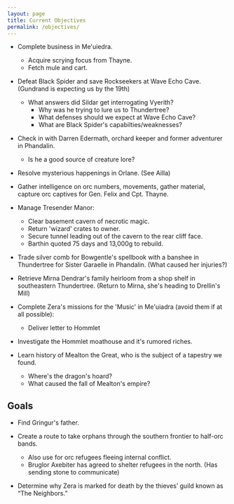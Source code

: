```yaml
---
layout: page
title: Current Objectives
permalink: /objectives/
---
```

- Complete business in Me'uiedra.
  - Acquire scrying focus from Thayne.
  - Fetch mule and cart.

- Defeat Black Spider and save Rockseekers at Wave Echo Cave. (Gundrand is expecting us by the 19th)
  - What answers did Sildar get interrogating Vyerith?
    - Why was he trying to lure us to Thundertree? 
    - What defenses should we expect at Wave Echo Cave?
    - What are Black Spider's capabilties/weaknesses?

- Check in with Darren Edermath, orchard keeper and former adventurer in Phandalin. 
  - Is he a good source of creature lore?
  
- Resolve mysterious happenings in Orlane. (See Ailla)

- Gather intelligence on orc numbers, movements, gather material, capture orc captives for Gen. Felix and Cpt. Thayne.

- Manage Tresender Manor: 
  - Clear basement cavern of necrotic magic.
  - Return 'wizard' crates to owner.
  - Secure tunnel leading out of the cavern to the rear cliff face.
  - Barthin quoted 75 days and 13,000g to rebuild.

- Trade silver comb for Bowgentle's spellbook with a banshee in Thundertree for Sister Garaelle in Phandalin. (What caused her injuries?)

- Retrieve Mirna Dendrar's family heirloom from a shop shelf in southeastern Thundertree. (Return to Mirna, she's heading to Drellin's Mill)

- Complete Zera's missions for the 'Music' in Me'uiadra (avoid them if at all possible):
  - Deliver letter to Hommlet

- Investigate the Hommlet moathouse and it's rumored riches.

- Learn history of Mealton the Great, who is the subject of a tapestry we found.
  - Where's the dragon's hoard?
  - What caused the fall of Mealton's empire?

## Goals

- Find Gringur's father.

- Create a route to take orphans through the southern frontier to half-orc bands.
  - Also use for orc refugees fleeing internal conflict.
  - Bruglor Axebiter has agreed to shelter refugees in the north. (Has sending stone to communicate)

- Determine why Zera is marked for death by the thieves’ guild known as “The Neighbors.”

